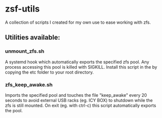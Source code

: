 zsf-utils
=========
A collection of scripts I created for my own use to ease working with zfs.

## Utilities available:

### unmount_zfs.sh

A systemd hook which automatically exports the specified zfs pool. Any process accessing this pool is killed with SIGKILL. Install this script in the by copying the etc folder to your root directory.


### zfs_keep_awake.sh

Imports the specified pool and touches the file "keep_awake" every 20 seconds to avoid external USB racks (eg. ICY BOX) to shutdown while the zfs is still mounted. On exit (eg. with ctrl-c) this script automatically exports the pool.
